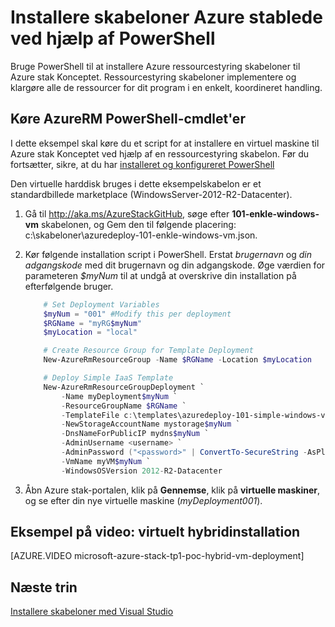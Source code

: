 <properties
    pageTitle="Installere skabeloner med PowerShell Azure stablede | Microsoft Azure"
    description="Få mere at vide, hvordan du kan installere en virtuel maskine, ved hjælp af en ressourcestyring skabelon og et PowerShell."
    services="azure-stack"
    documentationCenter=""
    authors="heathl17"
    manager="byronr"
    editor=""/>

<tags
    ms.service="azure-stack"
    ms.workload="na"
    ms.tgt_pltfrm="na"
    ms.devlang="na"
    ms.topic="article"
    ms.date="10/10/2016"
    ms.author="helaw"/>

# <a name="deploy-templates-in-azure-stack-using-powershell"></a>Installere skabeloner Azure stablede ved hjælp af PowerShell

Bruge PowerShell til at installere Azure ressourcestyring skabeloner til Azure stak Konceptet.  Ressourcestyring skabeloner implementere og klargøre alle de ressourcer for dit program i en enkelt, koordineret handling.

## <a name="run-azurerm-powershell-cmdlets"></a>Køre AzureRM PowerShell-cmdlet'er

I dette eksempel skal køre du et script for at installere en virtuel maskine til Azure stak Konceptet ved hjælp af en ressourcestyring skabelon.  Før du fortsætter, sikre, at du har [installeret og konfigureret PowerShell](azure-stack-connect-powershell.md)  

Den virtuelle harddisk bruges i dette eksempelskabelon er et standardbillede marketplace (WindowsServer-2012-R2-Datacenter).

1.  Gå til <http://aka.ms/AzureStackGitHub>, søge efter **101-enkle-windows-vm** skabelonen, og Gem den til følgende placering: c:\\skabeloner\\azuredeploy-101-enkle-windows-vm.json.

2.  Kør følgende installation script i PowerShell. Erstat *brugernavn* og *din adgangskode* med dit brugernavn og din adgangskode. Øge værdien for parameteren *$myNum* til at undgå at overskrive din installation på efterfølgende bruger.

    ```PowerShell
        # Set Deployment Variables
        $myNum = "001" #Modify this per deployment
        $RGName = "myRG$myNum"
        $myLocation = "local"

        # Create Resource Group for Template Deployment
        New-AzureRmResourceGroup -Name $RGName -Location $myLocation

        # Deploy Simple IaaS Template
        New-AzureRmResourceGroupDeployment `
            -Name myDeployment$myNum `
            -ResourceGroupName $RGName `
            -TemplateFile c:\templates\azuredeploy-101-simple-windows-vm.json `
            -NewStorageAccountName mystorage$myNum `
            -DnsNameForPublicIP mydns$myNum `
            -AdminUsername <username> `
            -AdminPassword ("<password>" | ConvertTo-SecureString -AsPlainText -Force) `
            -VmName myVM$myNum `
            -WindowsOSVersion 2012-R2-Datacenter
    ```

3.  Åbn Azure stak-portalen, klik på **Gennemse**, klik på **virtuelle maskiner**, og se efter din nye virtuelle maskine (*myDeployment001*).

## <a name="video-example-hybrid-virtual-machine-deployment"></a>Eksempel på video: virtuelt hybridinstallation

[AZURE.VIDEO microsoft-azure-stack-tp1-poc-hybrid-vm-deployment]

## <a name="next-steps"></a>Næste trin

[Installere skabeloner med Visual Studio](azure-stack-deploy-template-visual-studio.md)
